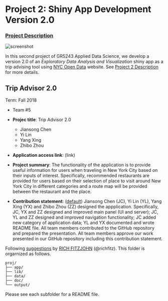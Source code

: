 # Project 2: Shiny App Development Version 2.0

### [Project Description](doc/project2_desc.md)

![screenshot](doc/screenshot2.png)

In this second project of GR5243 Applied Data Science, we develop a version 2.0 of an *Exploratory Data Analysis and Visualization* shiny app as a trip advising tool using [NYC Open Data](https://opendata.cityofnewyork.us/)  website. See [Project 2 Description](doc/project2_desc.md) for more details.  


## Trip Advisor 2.0
Term: Fall 2018

+ Team #5
+ **Projec title**: Trip Advisor 2.0
	+ Jiansong Chen
	+ Yi Lin
	+ Yang Xing
	+ Zhibo Zhou
	
+ **Application access link**: (link)

+ **Project summary**: The functionality of the application is to provide useful information for users when traveling in New York City based on their inputs of interest. Specifically, recommended restaurants are provided for users based on their selection of place to visit around New York City in different categories and a route map will be provided between the restaurant and the place.

+ **Contribution statement**: ([default](doc/a_note_on_contributions.md)) Jiansong Chen (JC), Yi Lin (YL), Yang Xing (YX) and Zhibo Zhou (ZZ) designed the appplication. Specifically, JC, YX and ZZ designed and improved main panel (UI and server); JC, YL and ZZ designed and improved navigation functionality; JC added new category of application data; YL and YX documented and wrote README file. All team members contributed to the GitHub repository and prepared the presentation. All team members approve our work presented in our GitHub repository including this contribution statement. 
	
Following [suggestions](http://nicercode.github.io/blog/2013-04-05-projects/) by [RICH FITZJOHN](http://nicercode.github.io/about/#Team) (@richfitz). This folder is orgarnized as follows.

```
proj/
├── app/
├── lib/
├── data/
├── doc/
└── output/
```

Please see each subfolder for a README file.

